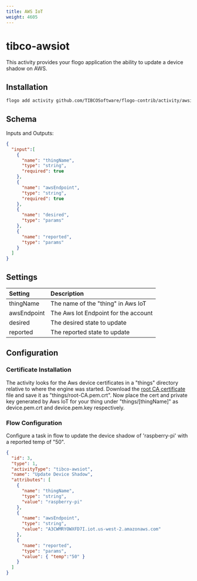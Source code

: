 ```yaml
---
title: AWS IoT
weight: 4605
---
```

# tibco-awsiot
This activity provides your flogo application the ability to update a device shadow on AWS.


## Installation

```bash
flogo add activity github.com/TIBCOSoftware/flogo-contrib/activity/awsiot
```

## Schema
Inputs and Outputs:

```json
{
  "input":[
    {
      "name": "thingName",
      "type": "string",
      "required": true
    },
    {
      "name": "awsEndpoint",
      "type": "string",
      "required": true
    },
    {
      "name": "desired",
      "type": "params"
    },
    {
      "name": "reported",
      "type": "params"
    }
  ]
}
```
## Settings
| Setting     | Description    |
|:------------|:---------------|
| thingName   | The name of the "thing" in Aws IoT |         
| awsEndpoint | The Aws Iot Endpoint for the account  |
| desired     | The desired state to update |
| reported    | The reported state to update |

## Configuration

### Certificate Installation
The activity looks for the Aws device certificates in a "things" directory relative to where the engine was started.  Download the [root CA certificate](https://www.symantec.com/content/en/us/enterprise/verisign/roots/VeriSign-Class%203-Public-Primary-Certification-Authority-G5.pem) file and save it as "things/root-CA.pem.crt". Now place the cert and private key generated by Aws IoT for your thing under "things/[thingName]" as device.pem.crt and device.pem.key respectively.  
### Flow Configuration
Configure a task in flow to update the device shadow of 'raspberry-pi' with a reported temp of "50".

```json
{
  "id": 3,
  "type": 1,
  "activityType": "tibco-awsiot",
  "name": "Update Device Shadow",
  "attributes": [
    {
      "name": "thingName",
      "type": "string",
      "value": "raspberry-pi"
    },
    {
      "name": "awsEndpoint",
      "type": "string",
      "value": "A3CWMRYOWXFD7I.iot.us-west-2.amazonaws.com"
    },
    {
      "name": "reported",
      "type": "params",
      "value": { "temp":"50" }
    }
  ]
}
```
